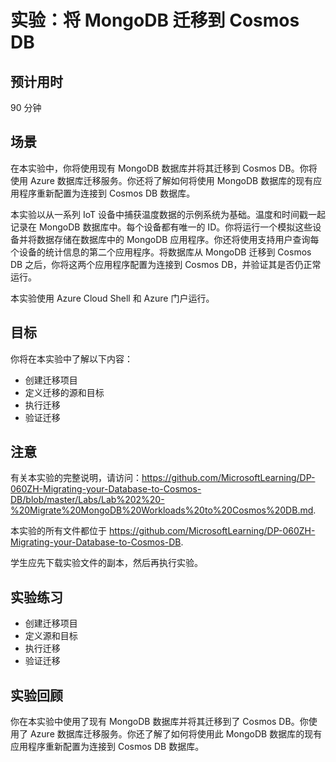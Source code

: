 ﻿---
lab:
    title: '将 MongoDB 迁移到 Cosmos DB'
    module: '模块 2:将 MongoDB 工作负荷迁移到 Cosmos DB'
---

# 实验：将 MongoDB 迁移到 Cosmos DB

## 预计用时

90 分钟

## 场景

在本实验中，你将使用现有 MongoDB 数据库并将其迁移到 Cosmos DB。你将使用 Azure 数据库迁移服务。你还将了解如何将使用 MongoDB 数据库的现有应用程序重新配置为连接到 Cosmos DB 数据库。

本实验以从一系列 IoT 设备中捕获温度数据的示例系统为基础。温度和时间戳一起记录在 MongoDB 数据库中。每个设备都有唯一的 ID。你将运行一个模拟这些设备并将数据存储在数据库中的 MongoDB 应用程序。你还将使用支持用户查询每个设备的统计信息的第二个应用程序。将数据库从 MongoDB 迁移到 Cosmos DB 之后，你将这两个应用程序配置为连接到 Cosmos DB，并验证其是否仍正常运行。

本实验使用 Azure Cloud Shell 和 Azure 门户运行。

## 目标

你将在本实验中了解以下内容：

* 创建迁移项目
* 定义迁移的源和目标
* 执行迁移
* 验证迁移

## 注意

有关本实验的完整说明，请访问：https://github.com/MicrosoftLearning/DP-060ZH-Migrating-your-Database-to-Cosmos-DB/blob/master/Labs/Lab%202%20-%20Migrate%20MongoDB%20Workloads%20to%20Cosmos%20DB.md.

本实验的所有文件都位于 https://github.com/MicrosoftLearning/DP-060ZH-Migrating-your-Database-to-Cosmos-DB.

学生应先下载实验文件的副本，然后再执行实验。

## 实验练习

* 创建迁移项目
* 定义源和目标
* 执行迁移
* 验证迁移

## 实验回顾

你在本实验中使用了现有 MongoDB 数据库并将其迁移到了 Cosmos DB。你使用了 Azure 数据库迁移服务。你还了解了如何将使用此 MongoDB 数据库的现有应用程序重新配置为连接到 Cosmos DB 数据库。
